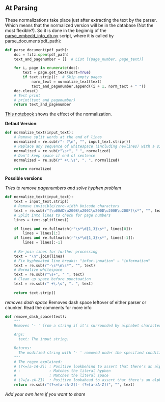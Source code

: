 ## At Parsing
These normalizations take place just after extracting the text by the parser. Which means that the normalized version will be in the database (Not the most flexible?). So it is done in the beginnig of the [parse_embedd_into_db.py](https://github.com/dc91/RAG/blob/main/parse_embedd_into_db.py) script, where it is called by parse_document(pdf_path):
 
```python
def parse_document(pdf_path):
    doc = fitz.open(pdf_path)
    text_and_pagenumber = []  # List [(page_number, page_text)]

    for i, page in enumerate(doc):
        text = page.get_text(sort=True)
        if text.strip():  # Skip empty pages
            norm_text = normalize_text(text)
            text_and_pagenumber.append((i + 1, norm_text + " "))
    doc.close()
    # Test print
    # print(text_and_pagenumber)
    return text_and_pagenumber
```
[This notebook](https://github.com/dc91/RAG/blob/main/extra_scripts/jupyter/RAG_project.ipynb) shows the effect of the normalization.

**Defaut Version**

```python
def normalize_text(input_text):
    # Remove split words at the end of lines
    normalized = re.sub(r"- ?\n", "", input_text.strip())
    # Replace any sequence of whitespace (including newlines) with a single space
    normalized = re.sub(r"\s+", " ", normalized)
    # Don't keep space if end of sentence
    normalized = re.sub(r" +\.\s", ". ", normalized)

    return normalized
```

**Possible versions**

*Tries to remove pagenumbers and solve hyphen problem*

```python
def normalize_text(input_text):
    text = input_text.strip()
    # Remove invisible/zero-width Unicode characters
    text = re.sub(r"[\u00AD\u200B\u200C\u200D\u200E\u200F]\s*", "", text)
    # Split into lines to check for page numbers
    lines = text.splitlines()

    if lines and re.fullmatch(r"\s*\d{1,3}\s*", lines[0]):
        lines = lines[1:]
    if lines and re.fullmatch(r"\s*\d{1,3}\s*", lines[-1]):
        lines = lines[:-1]
        
    # Re-join lines for further processing
    text = "\n".join(lines)
    # Fix hyphenated line breaks: "infor-\nmation" → "information"
    text = re.sub(r"-\s*\n\s*", "", text)
    # Normalize whitespace
    text = re.sub(r"\s+", " ", text)
    # Clean up space before punctuation
    text = re.sub(r" +\.\s", ". ", text)
    
    return text.strip()
```

*removes dash space*
Removes dash space leftover of either parser or chunker. Read the comments for more info
```python
def remove_dash_space(text):
    """
    Removes '- ' from a string if it's surrounded by alphabet characters.

    Args:
      text: The input string.

    Returns:
      The modified string with '- ' removed under the specified conditions.
    """
    # The regex explained:
    # (?<=[a-zA-Z]) : Positive lookbehind to assert that there's an alphabet character before '- '
    # -             : Matches the literal hyphen
    #               : Matches the literal space
    # (?=[a-zA-Z])  : Positive lookahead to assert that there's an alphabet character after '- '
    return re.sub(r"(?<=[a-zA-Z])- (?=[a-zA-Z])", "", text)
```
*Add your own here if you want to share*
